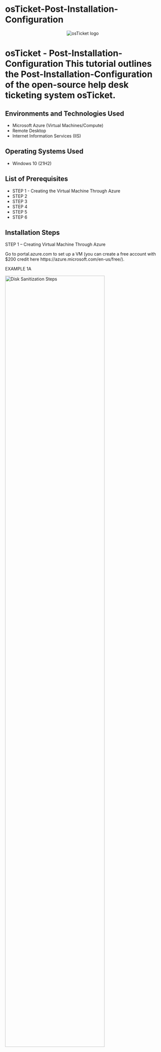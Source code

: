 # osTicket-Post-Installation-Configuration
<p align="center">
<img src="https://i.imgur.com/Clzj7Xs.png" alt="osTicket logo"/>
</p>

<h1>osTicket - Post-Installation-Configuration
This tutorial outlines the Post-Installation-Configuration of the open-source help desk ticketing system osTicket.<br />

<h2>Environments and Technologies Used</h2>

- Microsoft Azure (Virtual Machines/Compute)
- Remote Desktop
- Internet Information Services (IIS)

<h2>Operating Systems Used </h2>

- Windows 10</b> (21H2)

<h2>List of Prerequisites</h2>

- STEP 1 - Creating the Virtual Machine Through Azure
- STEP 2
- STEP 3
- STEP 4
- STEP 5
- STEP 6

<h2>Installation Steps</h2>

STEP 1 – Creating Virtual Machine Through Azure
<p>
Go to portal.azure.com to set up a VM (you can create a free account with $200 credit here https://azure.microsoft.com/en-us/free/). 
<p>
EXAMPLE 1A
<p>
<img src="https://i.imgur.com/PowGPR4.png" height="80%" width="80%" alt="Disk Sanitization Steps"/>
</p>
<p>
The next web page you will input several items as shown in EXAMPLE 1B & 1C such as Resource Group, Virtual Machine etc. Ensure to have the inputs be the same as the example photo.
</p>
EXAMPLE 1B
<p>
<img src="https://i.imgur.com/ShRYyCV.png" height="80%" width="80%" alt="Disk Sanitization Steps"/>
</p>
<p>
<br />
For the “Administrator account” section ensure to create username and password credentials that will be required on future steps.
</p>
<br />
EXAMPLE 1C
<p>
<img src="https://i.imgur.com/cdiXyVD.png" height="80%" width="80%" alt="Disk Sanitization Steps"/>
</p>
<p>
Then select “Networking” at the top of the page and make sure the inputs match EXAMPLE 1D then select “Review and Create”.
</p>
<br />
EXAMPLE 1D
<p>
<img src="https://i.imgur.com/jzxbosV.png" height="80%" width="80%" alt="Disk Sanitization Steps"/>
</p>
<p>
line
</p>
<br />
